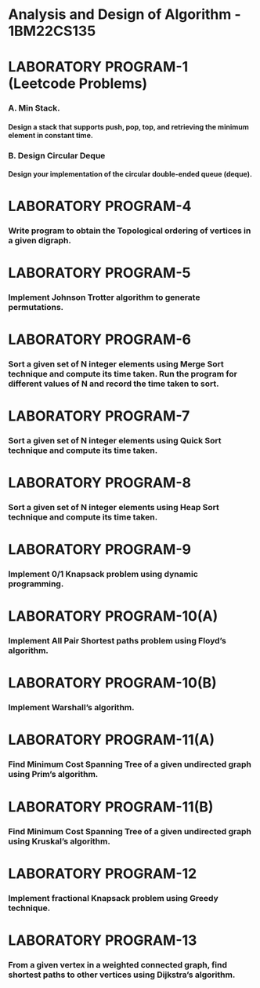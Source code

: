 # Analysis and Design of Algorithm - 1BM22CS135
<h1>LABORATORY PROGRAM-1 (Leetcode Problems)</h1>
<h3>A. Min Stack.</h3>
<h4>Design a stack that supports push, pop, top, and retrieving the minimum element in constant time.</h4>
<h3>B. Design Circular Deque</h3>
<h4>Design your implementation of the circular double-ended queue (deque).</h4>
<h1>LABORATORY PROGRAM-4</h1>
<h3>Write program to obtain the Topological ordering of vertices in a given digraph.</h3>
<h1>LABORATORY PROGRAM-5</h1>
<h3>Implement Johnson Trotter algorithm to generate permutations.</h3>
<h1>LABORATORY PROGRAM-6</h1>
<h3>Sort a given set of N integer elements using Merge Sort technique and
compute its time taken. Run the program for different values of N and record
the time taken to sort.</h3>
<h1>LABORATORY PROGRAM-7</h1>
<h3>Sort a given set of N integer elements using Quick Sort technique and compute its time taken.</h3>
<h1>LABORATORY PROGRAM-8</h1>
<h3>Sort a given set of N integer elements using Heap Sort technique and compute its time taken.</h3>
<h1>LABORATORY PROGRAM-9</h1>
<h3>Implement 0/1 Knapsack problem using dynamic programming.</h3>
<h1>LABORATORY PROGRAM-10(A)</h1>
<h3>Implement All Pair Shortest paths problem using Floyd’s algorithm.</h3>
<h1>LABORATORY PROGRAM-10(B)</h1>
<h3>Implement Warshall’s algorithm.</h3>
<h1>LABORATORY PROGRAM-11(A)</h1>
<h3>Find Minimum Cost Spanning Tree of a given undirected graph using Prim’s algorithm.</h3>
<h1>LABORATORY PROGRAM-11(B)</h1>
<h3>Find Minimum Cost Spanning Tree of a given undirected graph using Kruskal’s algorithm.</h3>
<h1>LABORATORY PROGRAM-12</h1>
<h3>Implement fractional Knapsack problem using Greedy technique.</h3>
<h1>LABORATORY PROGRAM-13</h1>
<h3>From a given vertex in a weighted connected graph, find shortest paths to
other vertices using Dijkstra’s algorithm.</h3>

